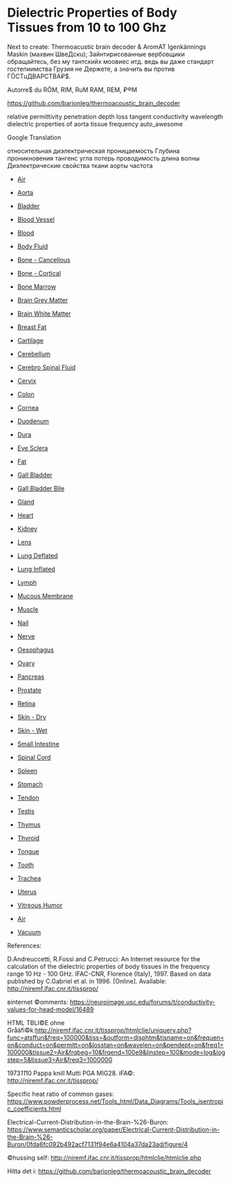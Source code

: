 # Dielectric Properties of Body Tissues from 10 to 100 Ghz

Next to create: Thermoacustic brain decoder & AromAT Igenkännings Maskin (махвин ШвеДскu); Зайнтирисованные вербовщики обращайтесь, без му тантскийх моовиес итд.
ведь вы даже стандарт гостепиимства Грузия не Держете, а значить вы против ГÖСТuДBАРСТВА₽$.

Autorre$ du RÖM, RIM, RuM RAM, REM, ₽®M

https://github.com/barionleg/thermoacoustic_brain_decoder


relative permittivity
 penetration depth
 loss tangent
 conductivity
 wavelength
dielectric properties of aorta tissue
frequency
auto_awesome

Google Translation

относительная диэлектрическая проницаемость
  Глубина проникновения
  тангенс угла потерь
  проводимость
  длина волны
Диэлектрические свойства ткани аорты
частота

- [Air](https://barionleg.github.io/dielectric-properties-of-body-tissues/graphs/air.html)
- [Aorta](https://barionleg.github.io/dielectric-properties-of-body-tissues/graphs/aorta.html)
- [Bladder](https://barionleg.github.io/dielectric-properties-of-body-tissues/graphs/bladder.html)
- [Blood Vessel](https://barionleg.github.io/dielectric-properties-of-body-tissues/graphs/blood-vessel.html)
- [Blood](https://barionleg.github.io/dielectric-properties-of-body-tissues/graphs/blood.html)
- [Body Fluid](https://barionleg.github.io/dielectric-properties-of-body-tissues/graphs/body-fluid.html)
- [Bone - Cancellous](https://barionleg.github.io/dielectric-properties-of-body-tissues/graphs/bone-cancellous.html)
- [Bone - Cortical](https://barionleg.github.io/dielectric-properties-of-body-tissues/graphs/bone-cortical.html)
- [Bone Marrow](https://barionleg.github.io/dielectric-properties-of-body-tissues/graphs/bone-marrow.html)
- [Brain Grey Matter](https://barionleg.github.io/dielectric-properties-of-body-tissues/graphs/brain-grey-matter.html)
- [Brain White Matter](https://barionleg.github.io/dielectric-properties-of-body-tissues/graphs/brain-white-matter.html)
- [Breast Fat](https://barionleg.github.io/dielectric-properties-of-body-tissues/graphs/breast-fat.html)
- [Cartilage](https://barionleg.github.io/dielectric-properties-of-body-tissues/graphs/cartilage.html)
- [Cerebellum](https://barionleg.github.io/dielectric-properties-of-body-tissues/graphs/cerebellum.html)
- [Cerebro Spinal Fluid](https://barionleg.github.io/dielectric-properties-of-body-tissues/graphs/cerebro-spinal-fluid.html)
- [Cervix](https://barionleg.github.io/dielectric-properties-of-body-tissues/graphs/cervix.html)
- [Colon](https://barionleg.github.io/dielectric-properties-of-body-tissues/graphs/colon.html)
- [Cornea](https://barionleg.github.io/dielectric-properties-of-body-tissues/graphs/cornea.html)
- [Duodenum](https://barionleg.github.io/dielectric-properties-of-body-tissues/graphs/duodenum.html)
- [Dura](https://barionleg.github.io/dielectric-properties-of-body-tissues/graphs/dura.html)
- [Eye Sclera](https://barionleg.github.io/dielectric-properties-of-body-tissues/graphs/eye-sclera.html)
- [Fat](https://barionleg.github.io/dielectric-properties-of-body-tissues/graphs/fat.html)
- [Gall Bladder](https://barionleg.github.io/dielectric-properties-of-body-tissues/graphs/gall-bladder.html)
- [Gall Bladder Bile](https://barionleg.github.io/dielectric-properties-of-body-tissues/graphs/gall-bladder-bile.html)
- [Gland](https://barionleg.github.io/dielectric-properties-of-body-tissues/graphs/gland.html)
- [Heart](https://barionleg.github.io/dielectric-properties-of-body-tissues/graphs/heart.html)
- [Kidney](https://barionleg.github.io/dielectric-properties-of-body-tissues/graphs/kidney.html)
- [Lens](https://barionleg.github.io/dielectric-properties-of-body-tissues/graphs/lens.html)
- [Lung Deflated](https://barionleg.github.io/dielectric-properties-of-body-tissues/graphs/lung-deflated.html)
- [Lung Inflated](https://barionleg.github.io/dielectric-properties-of-body-tissues/graphs/lung-inflated.html)
- [Lymph](https://barionleg.github.io/dielectric-properties-of-body-tissues/graphs/lymph.html)
- [Mucous Membrane](https://barionleg.github.io/dielectric-properties-of-body-tissues/graphs/mucous-membrane.html)
- [Muscle](https://barionleg.github.io/dielectric-properties-of-body-tissues/graphs/muscle.html)
- [Nail](https://barionleg.github.io/dielectric-properties-of-body-tissues/graphs/nail.html)
- [Nerve](https://barionleg.github.io/dielectric-properties-of-body-tissues/graphs/nerve.html)
- [Oesophagus](https://barionleg.github.io/dielectric-properties-of-body-tissues/graphs/oesophagus.html)
- [Ovary](https://barionleg.github.io/dielectric-properties-of-body-tissues/graphs/ovary.html)
- [Pancreas](https://barionleg.github.io/dielectric-properties-of-body-tissues/graphs/pancreas.html)
- [Prostate](https://barionleg.github.io/dielectric-properties-of-body-tissues/graphs/prostate.html)
- [Retina](https://barionleg.github.io/dielectric-properties-of-body-tissues/graphs/retina.html)
- [Skin - Dry](https://barionleg.github.io/dielectric-properties-of-body-tissues/graphs/skin-dry.html)
- [Skin - Wet](https://barionleg.github.io/dielectric-properties-of-body-tissues/graphs/skin-wet.html)
- [Small Intestine](https://barionleg.github.io/dielectric-properties-of-body-tissues/graphs/small-intestine.html)
- [Spinal Cord](https://barionleg.github.io/dielectric-properties-of-body-tissues/graphs/spinal-cord.html)
- [Spleen](https://barionleg.github.io/dielectric-properties-of-body-tissues/graphs/spleen.html)
- [Stomach](https://barionleg.github.io/dielectric-properties-of-body-tissues/graphs/stomach.html)
- [Tendon](https://barionleg.github.io/dielectric-properties-of-body-tissues/graphs/tendon.html)
- [Testis](https://barionleg.github.io/dielectric-properties-of-body-tissues/graphs/testis.html)
- [Thymus](https://barionleg.github.io/dielectric-properties-of-body-tissues/graphs/thymus.html)
- [Thyroid](https://barionleg.github.io/dielectric-properties-of-body-tissues/graphs/thyroid.html)
- [Tongue](https://barionleg.github.io/dielectric-properties-of-body-tissues/graphs/tongue.html)
- [Tooth](https://barionleg.github.io/dielectric-properties-of-body-tissues/graphs/tooth.html)
- [Trachea](https://barionleg.github.io/dielectric-properties-of-body-tissues/graphs/trachea.html)
- [Uterus](https://barionleg.github.io/dielectric-properties-of-body-tissues/graphs/uterus.html)
- [Vitreous Humor](https://barionleg.github.io/dielectric-properties-of-body-tissues/graphs/vitreous-humor.html)


- [Air](https://barionleg.github.io/dielectric-properties-of-body-tissues/graphs/air.html)
- [Vacuum](https://barionleg.github.io/dielectric-properties-of-body-tissues/graphs/vacuum.html)


References:


D.Andreuccetti, R.Fossi and C.Petrucci: An Internet resource for the calculation of the dielectric properties of body tissues in the frequency range 10 Hz - 100 GHz. IFAC-CNR, Florence (Italy), 1997. Based on data published by C.Gabriel et al. in 1996. [Online]. Available: http://niremf.ifac.cnr.it/tissprop/

вinternet ©omments: https://neuroimage.usc.edu/forums/t/conductivity-values-for-head-model/16489

HTML TBLI©E ohne Gråäfi©k:http://niremf.ifac.cnr.it/tissprop/htmlclie/uniquery.php?func=atsffun&freq=100000&tiss=&outform=disphtm&tisname=on&frequen=on&conduct=on&permitt=on&losstan=on&wavelen=on&pendept=on&freq1=100000&tissue2=Air&frqbeg=10&frqend=100e9&linstep=100&mode=log&logstep=5&tissue3=Air&freq3=1000000

1973*11*10 Pappa knill Mutti PGA MIG28. iFA©: http://niremf.ifac.cnr.it/tissprop/

Specific heat ratio of common gases: https://www.powderprocess.net/Tools_html/Data_Diagrams/Tools_isentropic_coefficients.html

Electrical-Current-Distribution-in-the-Brain-%26-Buron:  https://www.semanticscholar.org/paper/Electrical-Current-Distribution-in-the-Brain-%26-Buron/0fda6fc092b492acf7131f94e6a4104a37da23ad/figure/4

©hussing self: http://niremf.ifac.cnr.it/tissprop/htmlclie/htmlclie.php

Hitta det i: https://github.com/barionleg/thermoacoustic_brain_decoder
